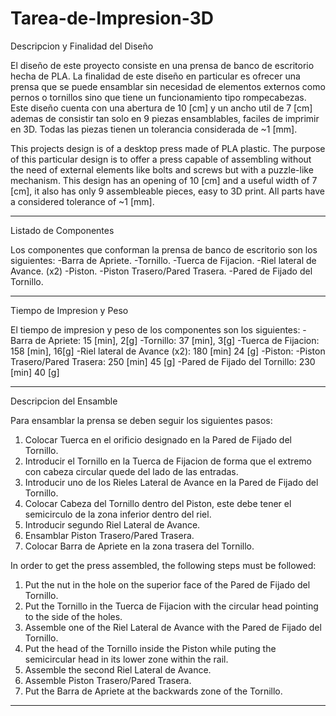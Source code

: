 # Tarea-de-Impresion-3D

Descripcion y Finalidad del Diseño

El diseño de este proyecto consiste en una prensa de banco de escritorio hecha de PLA. La finalidad de este diseño en particular es ofrecer una prensa que se puede ensamblar sin necesidad de elementos externos como pernos o tornillos sino que tiene un funcionamiento tipo rompecabezas. 
Este diseño cuenta con una abertura de 10 [cm] y un ancho util de 7 [cm] ademas de consistir tan solo en 9 piezas ensamblables, faciles de imprimir en 3D. Todas las piezas tienen un tolerancia considerada de ~1 [mm].

This projects design is of a desktop press made of PLA plastic. The purpose of this particular design is to offer a press capable of assembling without the need of external elements like bolts and screws but with a puzzle-like mechanism.
This design has an opening of 10 [cm] and a useful width of 7 [cm], it also has only 9 assembleable pieces, easy to 3D print. All parts have a considered tolerance of ~1 [mm].

---------------------------------------------------------------------------------------------------------------------------------------------------------------------------


Listado de Componentes

Los componentes que conforman la prensa de banco de escritorio son los siguientes:
-Barra de Apriete.
-Tornillo.
-Tuerca de Fijacion.
-Riel lateral de Avance. (x2)
-Piston.
-Piston Trasero/Pared Trasera.
-Pared de Fijado del Tornillo.

--------------------------------------------------------------------------------------------------------------------------------------------------------------------------

Tiempo de Impresion y Peso

El tiempo de impresion y peso de los componentes son los siguientes:
-Barra de Apriete: 15 [min], 2[g]
-Tornillo: 37 [min], 3[g]
-Tuerca de Fijacion: 158 [min], 16[g]
-Riel lateral de Avance (x2): 180 [min] 24 [g]
-Piston:
-Piston Trasero/Pared Trasera: 250 [min] 45 [g]
-Pared de Fijado del Tornillo: 230 [min] 40 [g]

--------------------------------------------------------------------------------------------------------------------------------------------------------------------------


Descripcion del Ensamble

Para ensamblar la prensa se deben seguir los siguientes pasos:
1) Colocar Tuerca en el orificio designado en la Pared de Fijado del Tornillo.
2) Introducir el Tornillo en la Tuerca de Fijacion de forma que el extremo con cabeza circular quede del lado de las entradas.
3) Introducir uno de los Rieles Lateral de Avance en la Pared de Fijado del Tornillo.
4) Colocar Cabeza del Tornillo dentro del Piston, este debe tener el semicirculo de la zona inferior dentro del riel.
5) Introducir segundo Riel Lateral de Avance.
6) Ensamblar Piston Trasero/Pared Trasera.
7) Colocar Barra de Apriete en la zona trasera del Tornillo.

In order to get the press assembled, the following steps must be followed:
1) Put the nut in the hole on the superior face of the Pared de Fijado del Tornillo.
2) Put the Tornillo in the Tuerca de Fijacion with the circular head pointing to the side of the holes.
3) Assemble one of the Riel Lateral de Avance with the Pared de Fijado del Tornillo.
4) Put the head of the Tornillo inside the Piston while puting the semicircular head in its lower zone within the rail.
5) Assemble the second Riel Lateral de Avance.
6) Assemble Piston Trasero/Pared Trasera.
7) Put the Barra de Apriete at the backwards zone of the Tornillo.

---------------------------------------------------------------------------------------------------------------------------------------------------------------------------





